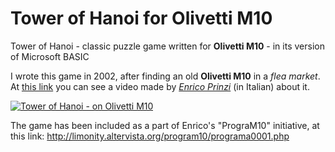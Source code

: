 # Tower of Hanoi for Olivetti M10
Tower of Hanoi - classic puzzle game written for **Olivetti M10** - in its version of Microsoft BASIC

I wrote this game in 2002, after finding an old **Olivetti M10** in a *flea market*.
At [this link](https://www.youtube.com/watch?v=wqD4tq6FrXY) you can see a video made by [*Enrico Prinzi*](http://limonity.altervista.org) (in Italian) about it.

[![Tower of Hanoi - on Olivetti M10](http://www.sblendorio.eu/attachments/hanoi-m10.png)](https://www.youtube.com/watch?v=wqD4tq6FrXY)

The game has been included as a part of Enrico's "PrograM10" initiative, at this link:
http://limonity.altervista.org/program10/programa0001.php
